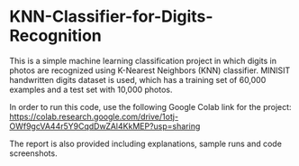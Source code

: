 # KNN-Classifier-for-Digits-Recognition
This is a simple machine learning classification project in which digits in photos are recognized using K-Nearest Neighbors (KNN) classifier. MINISIT handwritten digits dataset is used, which has a training set of 60,000 examples and a test set with 10,000 photos.

In order to run this code, use the following Google Colab link for the project:
https://colab.research.google.com/drive/1otj-OWf9gcVA44r5Y9CqdDwZAl4KkMEP?usp=sharing

The report is also provided including explanations, sample runs and code screenshots.
